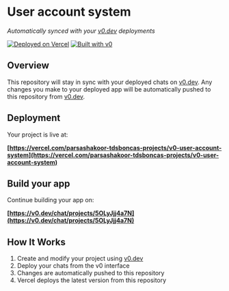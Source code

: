# User account system

*Automatically synced with your [v0.dev](https://v0.dev) deployments*

[![Deployed on Vercel](https://img.shields.io/badge/Deployed%20on-Vercel-black?style=for-the-badge&logo=vercel)](https://vercel.com/parsashakoor-tdsboncas-projects/v0-user-account-system)
[![Built with v0](https://img.shields.io/badge/Built%20with-v0.dev-black?style=for-the-badge)](https://v0.dev/chat/projects/5OLyJjj4a7N)

## Overview

This repository will stay in sync with your deployed chats on [v0.dev](https://v0.dev).
Any changes you make to your deployed app will be automatically pushed to this repository from [v0.dev](https://v0.dev).

## Deployment

Your project is live at:

**[https://vercel.com/parsashakoor-tdsboncas-projects/v0-user-account-system](https://vercel.com/parsashakoor-tdsboncas-projects/v0-user-account-system)**

## Build your app

Continue building your app on:

**[https://v0.dev/chat/projects/5OLyJjj4a7N](https://v0.dev/chat/projects/5OLyJjj4a7N)**

## How It Works

1. Create and modify your project using [v0.dev](https://v0.dev)
2. Deploy your chats from the v0 interface
3. Changes are automatically pushed to this repository
4. Vercel deploys the latest version from this repository
